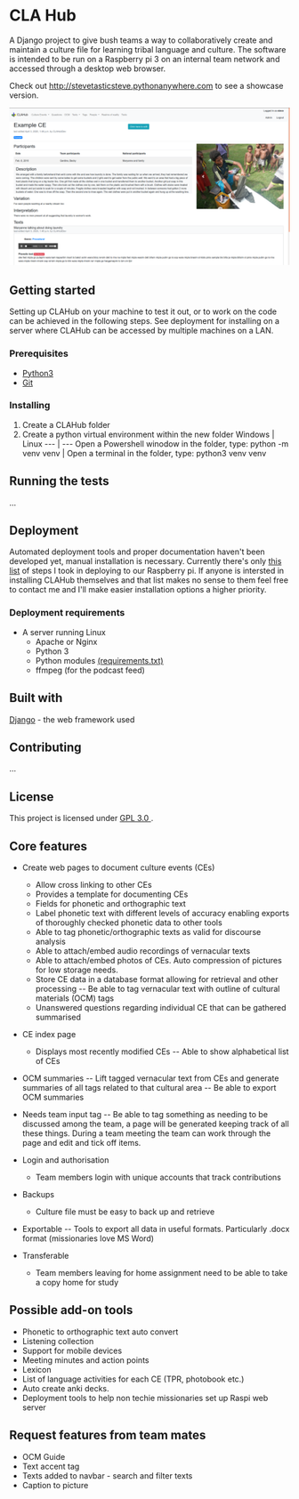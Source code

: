 # CLA Hub
A Django project to give bush teams a way to collaboratively create and maintain a culture file for learning tribal language and culture.
The software is intended to be run on a Raspberry pi 3 on an internal team network and accessed through a desktop web browser.

Check out http://stevetasticsteve.pythonanywhere.com to see a showcase version.

![Screenshot](https://raw.githubusercontent.com/stevetasticsteve/CLA_Hub/master/CLAHub/assets/example_data/CLAHub_screenshot.png)

## Getting started
Setting up CLAHub on your machine to test it out, or to work on the code can be achieved in the following steps.
See deployment for installing on a server where CLAHub can be accessed by multiple machines on a LAN. 
### Prerequisites
- [Python3](https://www.python.org/downloads/)
- [Git](https://git-scm.com/downloads)

### Installing
1. Create a CLAHub folder
2. Create a python virtual environment within the new folder
Windows | Linux
--- | ---
Open a Powershell winodow in the folder, type: python -m venv venv | Open a terminal in the folder, type: python3 venv venv

## Running the tests
...
  
 ## Deployment
 Automated deployment tools and proper documentation haven't been developed yet, manual installation is necessary.
Currently there's only [this list](https://github.com/stevetasticsteve/CLA_Hub/blob/master/deployment_tools/Deployment%20steps_Linux.txt)
of steps I took in deploying to our Raspberry pi.
If anyone is intersted in installing CLAHub themselves and that list makes no sense to them feel free to contact me and 
I'll make easier installation options a higher priority.

### Deployment requirements
* A server running Linux
  * Apache or Nginx
  * Python 3
  * Python modules [(requirements.txt)](https://github.com/stevetasticsteve/CLA_Hub/blob/master/requirements.txt)
  * ffmpeg (for the podcast feed)
  
 ## Built with
 [Django](https://www.djangoproject.com/) - the web framework used
 
 ## Contributing
 ...
 
 ## License
 This project is licensed under [GPL 3.0 ](https://github.com/stevetasticsteve/CLA_Hub/blob/master/LICENSE).

## Core features
- Create web pages to document culture events (CEs)
    - Allow cross linking to other CEs
    - Provides a template for documenting CEs
    - Fields for phonetic and orthographic text
    - Label phonetic text with different levels of accuracy enabling exports of thoroughly checked
      phonetic data to other tools
    - Able to tag phonetic/orthographic texts as valid for discourse analysis
    - Able to attach/embed audio recordings of vernacular texts
    - Able to attach/embed photos of CEs. Auto compression of pictures for low storage needs.
    - Store CE data in a database format allowing for retrieval and other processing
    -- Be able to tag vernacular text with outline of cultural materials (OCM) tags
    - Unanswered questions regarding individual CE that can be gathered summarised

- CE index page
    - Displays most recently modified CEs
    -- Able to show alphabetical list of CEs

- OCM summaries
    -- Lift tagged vernacular text from CEs and generate summaries of all tags related to that cultural area
    -- Be able to export OCM summaries

- Needs team input tag
    -- Be able to tag something as needing to be discussed among the team, a page will be generated keeping track
      of all these things. During a team meeting the team can work through the page and edit and tick off items.

- Login and authorisation
    - Team members login with unique accounts that track contributions

- Backups
    - Culture file must be easy to back up and retrieve

- Exportable
    -- Tools to export all data in useful formats. Particularly .docx format (missionaries love MS Word)

- Transferable
    - Team members leaving for home assignment need to be able to take a copy home for study


## Possible add-on tools
- Phonetic to orthographic text auto convert
- Listening collection
- Support for mobile devices
- Meeting minutes and action points
- Lexicon
- List of language activities for each CE (TPR, photobook etc.)
- Auto create anki decks.
- Deployment tools to help non techie missionaries set up Raspi web server

## Request features from team mates
- OCM Guide
- Text accent tag
- Texts added to navbar - search and filter texts
- Caption to picture
